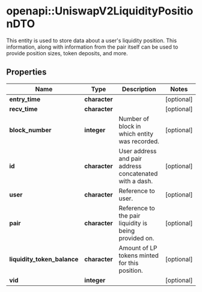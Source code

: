# openapi::UniswapV2LiquidityPositionDTO

This entity is used to store data about a user's liquidity position. This information, along with information from the pair itself can be used to provide position sizes, token deposits, and more.

## Properties
Name | Type | Description | Notes
------------ | ------------- | ------------- | -------------
**entry_time** | **character** |  | [optional] 
**recv_time** | **character** |  | [optional] 
**block_number** | **integer** | Number of block in which entity was recorded. | [optional] 
**id** | **character** | User address and pair address concatenated with a dash. | [optional] 
**user** | **character** | Reference to user. | [optional] 
**pair** | **character** | Reference to the pair liquidity is being provided on. | [optional] 
**liquidity_token_balance** | **character** | Amount of LP tokens minted for this position. | [optional] 
**vid** | **integer** |  | [optional] 


